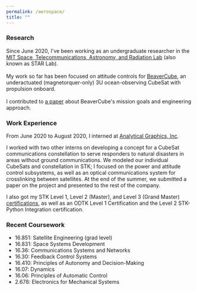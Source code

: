 ```yaml
---
permalink: /aerospace/
title: ""
---
```

<h3>Research</h3>
Since June 2020, I've been working as an undergraduate researcher in the <a href="https://starlab.mit.edu/">MIT Space, Telecommunications, Astronomy, and Radiation Lab</a> (also known as STAR Lab). <br> <br> My work so far has been focused on attitude controls for <a href="https://space.skyrocket.de/doc_sdat/beavercube.htm">BeaverCube</a>, an underactuated (magnetorquer-only) 3U ocean-observing CubeSat with propulsion onboard. <br> <br> I contributed to <a href="https://digitalcommons.usu.edu/cgi/viewcontent.cgi?article=4728&context=smallsat">a paper</a> about BeaverCube's mission goals and engineering approach.

<h3>Work Experience</h3>
From June 2020 to August 2020, I interned at <a href="https://www.agi.com/">Analytical Graphics, Inc</a>.

I worked with two other interns on developing a concept for a CubeSat communications constellation to serve responders to natural disasters in areas without ground communications. We modeled our individual CubeSats and constellation in STK; I focused on the power and attitude control subsystems, as well as an optical communications system for crosslinking between satellites. At the end of the summer, we submitted a paper on the project and presented to the rest of the company.

I also got my STK Level 1, Level 2 (Master), and Level 3 (Grand Master) <a href="https://www.agi.com/training-and-certification#cert">certifications</a>, as well as an ODTK Level 1 Certification and the Level 2 STK-Python Integration certification.

<h3>Recent Coursework</h3>
<ul>
  <li>16.851: Satellite Engineering (grad level)</li>
  <li>16.831: Space Systems Development </li>
  <li>16.36: Communications Systems and Networks </li>
  <li>16.30: Feedback Control Systems</li>
  <li>16.410: Principles of Autonomy and Decision-Making</li>
  <li>16.07: Dynamics</li>
  <li>16.06: Principles of Automatic Control</li>
  <li> 2.678: Electronics for Mechanical Systems </li>
</ul>
